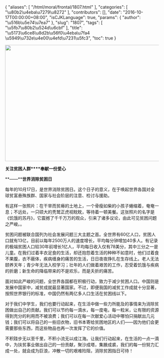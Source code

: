 {
    "aliases": [
        "/html/moral/frontal/1807.html"
    ],
    "categories": [
        "\u80b2\u4eba\u7279\u8272"
    ],
    "contributors": [],
    "date": "2016-10-17T00:00:00+08:00",
    "isCJKLanguage": true,
    "params": {
        "author": "\u516b\u5e74\u7ea7"
    },
    "slug": "1807",
    "tags": [
        "\u5fb7\u80b2\u524d\u6cbf"
    ],
    "title": "\u5173\u6ce8\u8d2b\u56f0\u4eba\u7fa4  \u5949\u732e\u4e00\u4efd\u7231\u5fc3",
    "toc": true
}


<img
    src="https://cdn.tfls.online/mirror/full/e2ce7b310421c2fd71eb5e4ca3b8371dbafe9d8f.jpg"
    style="display:block;margin-left:auto;margin-right:auto;"
    decoding="async"
    fetchpriority="auto"
    loading="lazy"
    height="382"
    width="552"
/>







**关注贫困人群****奉献一份爱心**




**——****世界消除贫困日**




每年的10月17日，是世界消除贫困日。这个日子的意义，在于唤起世界各国对全球贫富悬殊族群、国家与社会阶层的注意、检讨与援助。




有这样一张照片：在干旱而贫瘠的土地上，一个骨瘦如柴的小孩子蜷缩着，奄奄一息；不远处，一只硕大的秃鹫正虎视眈眈，等待着一顿美餐。这张照片的名字是《饥饿的苏丹》，它震撼了千千万万的观众，引来了诸多议论，由此可见贫困问题之严峻。。




贫困问题被联合国列为社会发展问题三大主题之首。全世界有60亿人口，贫困人口就有13亿，目前以每年2500万人的速度增长，平均每分钟增加40多人。有记录的极端贫困人口较30年前增长1亿人，平均每日收入仅有78美分，其中三分之一是儿童。在我们过着丰衣足食的生活，却还抱怨着生活的种种不如意时，他们过着食不果腹，衣不蔽体，疾病缠身的痛苦的生活，日日夜夜挣扎在生存线上。老人无法颐养天年；青少年无法入校学习；壮年的人们做着艰苦的工作，忍受着饥饿与疾病的折磨；新生命的降临带来的不是欢乐，而是夭折的痛苦。




面对如此严峻的问题，全世界各国都在积极行动，致力于减少贫困人口。中国则是发展中国家中，减贫成就最显著国家。不过，即便我国的减贫工作成就十分显著，按照世界银行的标准，中国仍然有两亿多人口生活在贫困线以下。




对于我们中学生，我们也要行动起来，在生活中做一些力所能及的事情来为消除贫困做出自己的贡献。我们可以节约每一滴水，每一度电，每一粒米，让有限的资源得到充分的利用而不被浪费；我们可以在每一次献爱心活动中哪怕只捐献出几元钱；我们可以将自己的一些旧衣物，旧书本寄给贫困地区的人们——因为他们会更需要那些东西，而这些物品也再一次发挥了它的价值。




不积跬步无以至千里，不积小流无以成江海。让我们行动起来，在生活的一点一滴中，为扶贫事业做出自己的一份贡献，聚沙成塔，集腋成裘，我们的每一份努力汇成一处，就会成为巨浪，冲散一切的艰难险阻，消除贫困指日可待！



